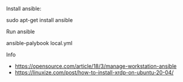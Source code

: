 Install ansible:

sudo apt-get install ansible 


Run ansible

ansible-palybook local.yml

Info
* https://opensource.com/article/18/3/manage-workstation-ansible
* https://linuxize.com/post/how-to-install-xrdp-on-ubuntu-20-04/

